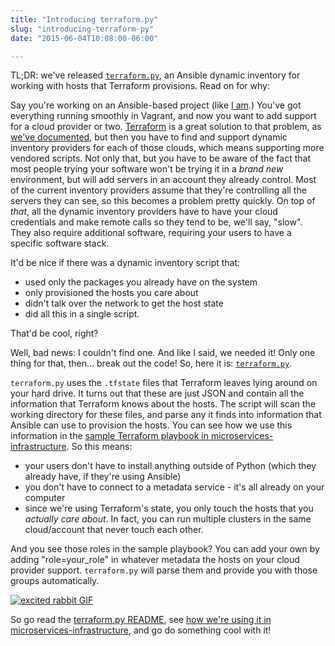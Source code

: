 ```yaml
---
title: "Introducing terraform.py"
slug: "introducing-terraform-py"
date: "2015-06-04T10:08:00-06:00"

---
```

TL;DR: we've released
[`terraform.py`](https://github.com/ciscocloud/terraform.py), an Ansible dynamic
inventory for working with hosts that Terraform provisions. Read on for why:

Say you're working on an Ansible-based project (like
[I am](https://github.com/CiscoCloud/microservices-infrastructure).) You've got
everything running smoothly in Vagrant, and now you want to add support for a
cloud provider or two. [Terraform](https://www.terraform.io) is a great solution
to that problem, as
[we've documented](https://microservices-infrastructure.readthedocs.org/en/latest/getting_started/index.html#provisioning-cloud-hosts),
but then you have to find and support dynamic inventory providers for each of
those clouds, which means supporting more vendored scripts. Not only that, but
you have to be aware of the fact that most people trying your software won't be
trying it in a *brand new* environment, but will add servers in an account they
already control. Most of the current inventory providers assume that they're
controlling all the servers they can see, so this becomes a problem pretty
quickly. On top of *that*, all the dynamic inventory providers have to have your
cloud credentials and make remote calls so they tend to be, we'll say, "slow".
They also require additional software, requiring your users to have a specific
software stack.

<!--more-->


It'd be nice if there was a dynamic inventory script that:

 - used only the packages you already have on the system
 - only provisioned the hosts you care about
 - didn't talk over the network to get the host state
 - did all this in a single script.
 
That'd be cool, right?

Well, bad news: I couldn't find one. And like I said, we needed it! Only one
thing for that, then… break out the code! So, here it is:
[`terraform.py`](https://github.com/ciscocloud/terraform.py).

`terraform.py` uses the `.tfstate` files that Terraform leaves lying around on
your hard drive. It turns out that these are just JSON and contain all the
information that Terraform knows about the hosts. The script will scan the
working directory for these files, and parse any it finds into information that
Ansible can use to provision the hosts. You can see how we use this information
in the
[sample Terraform playbook in microservices-infrastructure](https://github.com/CiscoCloud/microservices-infrastructure/blob/master/terraform.sample.yml).
So this means:

 - your users don't have to install anything outside of Python (which they
   already have, if they're using Ansible)
 - you don't have to connect to a metadata service - it's all already on your
   computer
 - since we're using Terraform's state, you only touch the hosts that you
   *actually care about*. In fact, you can run multiple clusters in the same
   cloud/account that never touch each other.

And you see those roles in the sample playbook? You can add your own by adding
"role=your_role" in whatever metadata the hosts on your cloud provider support.
`terraform.py` will parse them and provide you with those groups automatically.

[![excited rabbit GIF](http://media.giphy.com/media/q5iwtmYTOjs7S/giphy.gif)](http://giphy.com/gifs/excited-bunny-squee-q5iwtmYTOjs7S)

So go read the
[terraform.py README](https://github.com/ciscocloud/terraform.py), see
[how we're using it in microservices-infrastructure](http://microservices-infrastructure.readthedocs.org/en/latest/getting_started/index.html),
and go do something cool with it!
